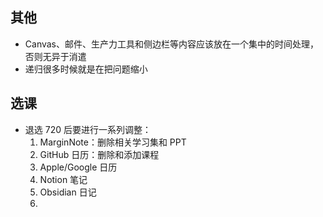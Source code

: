## 其他
- Canvas、邮件、生产力工具和侧边栏等内容应该放在一个集中的时间处理，否则无异于消遣
- 递归很多时候就是在把问题缩小
## 选课
- 退选 720 后要进行一系列调整：
	1. MarginNote：删除相关学习集和 PPT
	2. GitHub 日历：删除和添加课程
	3. Apple/Google 日历
	4. Notion 笔记
	5. Obsidian 日记
	6. 